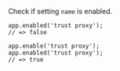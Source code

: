 Check if setting <code>name</code> is enabled.

```
app.enabled('trust proxy');
// => false

app.enable('trust proxy');
app.enabled('trust proxy');
// => true
```
